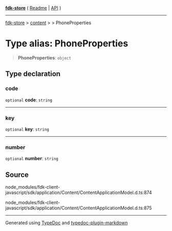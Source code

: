 [**fdk-store**](../../../README.md) ( [Readme](../../../README.md) \| [API](../../../API.md) )

---

[fdk-store](../../../API.md) > [content](../../README.md) > [<internal>](../README.md) > PhoneProperties

# Type alias: PhoneProperties

> **PhoneProperties**: `object`

## Type declaration

### code

`optional` **code**: `string`

---

### key

`optional` **key**: `string`

---

### number

`optional` **number**: `string`

## Source

node_modules/fdk-client-javascript/sdk/application/Content/ContentApplicationModel.d.ts:874

node_modules/fdk-client-javascript/sdk/application/Content/ContentApplicationModel.d.ts:875

---

Generated using [TypeDoc](https://typedoc.org/) and [typedoc-plugin-markdown](https://www.npmjs.com/package/typedoc-plugin-markdown)
